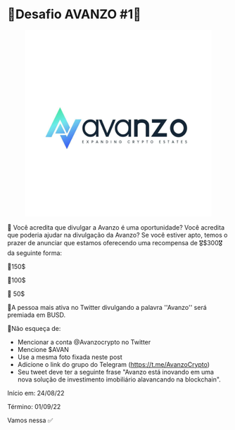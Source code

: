 # 🔹Desafio AVANZO #1🔹

<figure><img src="../.gitbook/assets/photo_2022-08-19_21-03-44.jpg" alt=""><figcaption></figcaption></figure>

📢 Você acredita que divulgar a Avanzo é uma oportunidade? Você acredita que poderia ajudar na divulgação da Avanzo? Se você estiver apto, temos o prazer de anunciar que estamos oferecendo uma recompensa de 🎖$300🎖 da seguinte forma:

🥇150$&#x20;

🥈100$&#x20;

🥉 50$

🔹A pessoa mais ativa no Twitter divulgando a palavra ''Avanzo'' será premiada em BUSD.

💬Não esqueça de:

* Mencionar a conta @Avanzocrypto no Twitter
* Mencione $AVAN
* Use a mesma foto fixada neste post
* Adicione o link do grupo do Telegram (https://t.me/AvanzoCrypto)
* Seu tweet deve ter a seguinte frase "Avanzo está inovando em uma nova solução de investimento imobiliário alavancando na blockchain".

Início em: 24/08/22

Término: 01/09/22

Vamos nessa ✅
